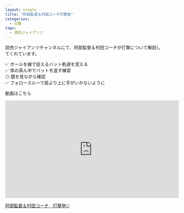 ```yaml
---
layout: single
title: "阿部監督＆村田コーチ打撃塾"
categories:
  - 打撃
tags:
  - 読売ジャイアンツ
---
```


読売ジャイアンツチャンネルにて、阿部監督＆村田コーチが打撃について解説してくれています。

✅ ボールを線で捉えるバット軌道を覚える  
✅ 体の真ん中でバットを返す練習  
◎ 鏡を見ながら確認  
✅ フォロースルーで肩より上に手がいかないように  

動画はこちら
<iframe width="560" height="315" src="https://www.youtube.com/embed/LXTxKYCp61g" frameborder="0" allow="accelerometer; autoplay; encrypted-media; gyroscope; picture-in-picture" allowfullscreen></iframe>

[阿部監督＆村田コーチ　打撃塾⚾](https://youtu.be/LXTxKYCp61g)